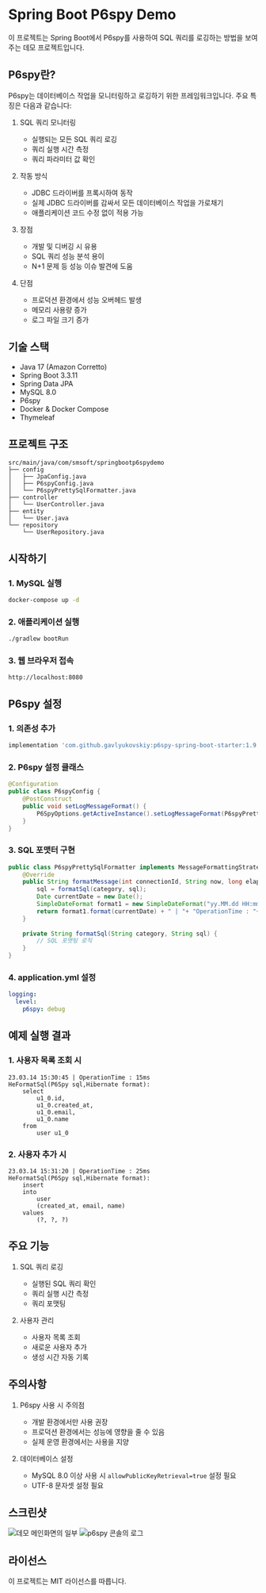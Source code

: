 # Spring Boot P6spy Demo

이 프로젝트는 Spring Boot에서 P6spy를 사용하여 SQL 쿼리를 로깅하는 방법을 보여주는 데모 프로젝트입니다.

## P6spy란?

P6spy는 데이터베이스 작업을 모니터링하고 로깅하기 위한 프레임워크입니다. 주요 특징은 다음과 같습니다:

1. SQL 쿼리 모니터링
   - 실행되는 모든 SQL 쿼리 로깅
   - 쿼리 실행 시간 측정
   - 쿼리 파라미터 값 확인

2. 작동 방식
   - JDBC 드라이버를 프록시하여 동작
   - 실제 JDBC 드라이버를 감싸서 모든 데이터베이스 작업을 가로채기
   - 애플리케이션 코드 수정 없이 적용 가능

3. 장점
   - 개발 및 디버깅 시 유용
   - SQL 쿼리 성능 분석 용이
   - N+1 문제 등 성능 이슈 발견에 도움

4. 단점
   - 프로덕션 환경에서 성능 오버헤드 발생
   - 메모리 사용량 증가
   - 로그 파일 크기 증가

## 기술 스택

- Java 17 (Amazon Corretto)
- Spring Boot 3.3.11
- Spring Data JPA
- MySQL 8.0
- P6spy
- Docker & Docker Compose
- Thymeleaf

## 프로젝트 구조

```
src/main/java/com/smsoft/springbootp6spydemo
├── config
│   ├── JpaConfig.java
│   ├── P6spyConfig.java
│   └── P6spyPrettySqlFormatter.java
├── controller
│   └── UserController.java
├── entity
│   └── User.java
└── repository
    └── UserRepository.java
```

## 시작하기

### 1. MySQL 실행

```bash
docker-compose up -d
```

### 2. 애플리케이션 실행

```bash
./gradlew bootRun
```

### 3. 웹 브라우저 접속

```
http://localhost:8080
```

## P6spy 설정

### 1. 의존성 추가

```gradle
implementation 'com.github.gavlyukovskiy:p6spy-spring-boot-starter:1.9.0'
```

### 2. P6spy 설정 클래스

```java
@Configuration
public class P6spyConfig {
    @PostConstruct
    public void setLogMessageFormat() {
        P6SpyOptions.getActiveInstance().setLogMessageFormat(P6spyPrettySqlFormatter.class.getName());
    }
}
```

### 3. SQL 포맷터 구현

```java
public class P6spyPrettySqlFormatter implements MessageFormattingStrategy {
    @Override
    public String formatMessage(int connectionId, String now, long elapsed, String category, String prepared, String sql, String url) {
        sql = formatSql(category, sql);
        Date currentDate = new Date();
        SimpleDateFormat format1 = new SimpleDateFormat("yy.MM.dd HH:mm:ss");
        return format1.format(currentDate) + " | "+ "OperationTime : "+ elapsed + "ms" + sql;
    }
    
    private String formatSql(String category, String sql) {
        // SQL 포맷팅 로직
    }
}
```

### 4. application.yml 설정

```yaml
logging:
  level:
    p6spy: debug
```

## 예제 실행 결과

### 1. 사용자 목록 조회 시

```
23.03.14 15:30:45 | OperationTime : 15ms
HeFormatSql(P6Spy sql,Hibernate format):
    select 
        u1_0.id,
        u1_0.created_at,
        u1_0.email,
        u1_0.name 
    from 
        user u1_0
```

### 2. 사용자 추가 시

```
23.03.14 15:31:20 | OperationTime : 25ms
HeFormatSql(P6Spy sql,Hibernate format):
    insert 
    into
        user
        (created_at, email, name) 
    values
        (?, ?, ?)
```

## 주요 기능

1. SQL 쿼리 로깅
   - 실행된 SQL 쿼리 확인
   - 쿼리 실행 시간 측정
   - 쿼리 포맷팅

2. 사용자 관리
   - 사용자 목록 조회
   - 새로운 사용자 추가
   - 생성 시간 자동 기록

## 주의사항

1. P6spy 사용 시 주의점
   - 개발 환경에서만 사용 권장
   - 프로덕션 환경에서는 성능에 영향을 줄 수 있음
   - 실제 운영 환경에서는 사용을 지양

2. 데이터베이스 설정
   - MySQL 8.0 이상 사용 시 `allowPublicKeyRetrieval=true` 설정 필요
   - UTF-8 문자셋 설정 필요

## 스크린샷
![데모 메인화면의 일부](https://github.com/user-attachments/assets/8def5425-e91a-497b-a061-3c7506b8f38f)
![p6spy 콘솔의 로그](https://github.com/user-attachments/assets/e7de16dc-ff1b-434b-bc04-5ac7db59ac03)


## 라이선스

이 프로젝트는 MIT 라이선스를 따릅니다. 
